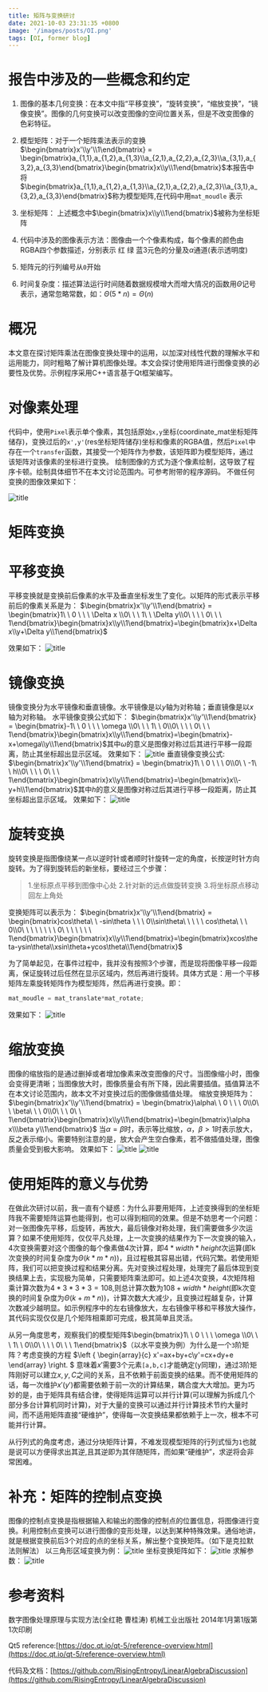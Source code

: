 ```yaml
---
title: 矩阵与变换研讨
date: 2021-10-03 23:31:35 +0800
image: '/images/posts/OI.png'
tags: [OI, former blog]
---
```





#   报告中涉及的一些概念和约定

1. 图像的基本几何变换：在本文中指“平移变换”，“旋转变换”，“缩放变换”，“镜像变换”。图像的几何变换可以改变图像的空间位置关系，但是不改变图像的色彩特征。



2. 模型矩阵：对于一个矩阵乘法表示的变换 $\begin{bmatrix}x'\\y'\\1\end{bmatrix} = \begin{bmatrix}a_{1,1},a_{1,2},a_{1,3}\\a_{2,1},a_{2,2},a_{2,3}\\a_{3,1},a_{3,2},a_{3,3}\end{bmatrix}\begin{bmatrix}x\\y\\1\end{bmatrix}$本报告中将$\begin{bmatrix}a_{1,1},a_{1,2},a_{1,3}\\a_{2,1},a_{2,2},a_{2,3}\\a_{3,1},a_{3,2},a_{3,3}\end{bmatrix}$称为模型矩阵,在代码中用`mat_moudle` 表示





3. 坐标矩阵： 上述概念中$\begin{bmatrix}x\\y\\1\end{bmatrix}$被称为坐标矩阵
4. 代码中涉及的图像表示方法：图像由一个个像素构成，每个像素的颜色由RGBA四个参数描述，分别表示 红 绿 蓝3元色的分量及$\alpha$通道(表示透明度)
5. 矩阵元的行列编号从`0`开始
6. 时间复杂度：描述算法运行时间随着数据规模增大而增大情况的函数用$\Theta$记号表示，通常忽略常数，如：$\Theta(5*n)=\Theta(n)$
#   概况
本文意在探讨矩阵乘法在图像变换处理中的运用，以加深对线性代数的理解水平和运用能力，同时粗略了解计算机图像处理。本文会探讨使用矩阵进行图像变换的必要性及优势。示例程序采用C++语言基于Qt框架编写。
#  对像素处理
代码中，使用`Pixel`表示单个像素，其包括原始`x,y`坐标(coordinate_mat坐标矩阵储存)，变换过后的`x',y'`(res坐标矩阵储存)坐标和像素的RGBA值，然后`Pixel`中存在一个`transfer`函数，其接受一个矩阵作为参数，该矩阵即为模型矩阵，通过该矩阵对该像素的坐标进行变换。
绘制图像的方式为逐个像素绘制，这导致了程序卡顿。绘制具体细节不在本文讨论范围内。可参考附带的程序源码。
不做任何变换的图像效果如下：

![title](https://cdn.risingentropy.top/images/posts/15a6ca5ab644142b41cb4b4.png)
#  矩阵变换
#   平移变换
平移变换就是变换前后像素的水平及垂直坐标发生了变化。以矩阵的形式表示平移前后的像素关系是为：
$\begin{bmatrix}x'\\y'\\1\end{bmatrix} = \begin{bmatrix}1\ \ 0 \ \ \ \Delta x \\0\ \ \  1\ \  \Delta y\\0\ \ \ \  0\ \ \   1\end{bmatrix}\begin{bmatrix}x\\y\\1\end{bmatrix}=\begin{bmatrix}x+\Delta x\\y+\Delta y\\1\end{bmatrix}$

效果如下：
![title](https://cdn.risingentropy.top/images/posts/15a6ca5ab644142b41cb4b4.png)
#   镜像变换
镜像变换分为水平镜像和垂直镜像。水平镜像是以$y$轴为对称轴；垂直镜像是以$x$轴为对称轴。
水平镜像变换公式如下：
$\begin{bmatrix}x'\\y'\\1\end{bmatrix} = \begin{bmatrix}-1\ \ 0 \ \ \ \omega \\0\ \ \  1\ \  0\\0\ \ \ \  0\ \ \   1\end{bmatrix}\begin{bmatrix}x\\y\\1\end{bmatrix}=\begin{bmatrix}-x+\omega\\y\\1\end{bmatrix}$其中$\omega$的意义是图像对称过后其进行平移一段距离，防止其坐标超出显示区域。
效果如下：
![title](https://cdn.risingentropy.top/images/posts/15a6ca5ab644142b41cb4b4.png)
垂直镜像变换公式:
$\begin{bmatrix}x'\\y'\\1\end{bmatrix} = \begin{bmatrix}1\ \ 0 \ \ \ 0\\0\ \  -1\ \  h\\0\ \ \ \  0\ \ \   1\end{bmatrix}\begin{bmatrix}x\\y\\1\end{bmatrix}=\begin{bmatrix}x\\-y+h\\1\end{bmatrix}$其中$h$的意义是图像对称过后其进行平移一段距离，防止其坐标超出显示区域。
效果如下：
![title](https://cdn.risingentropy.top/images/posts/15a6ca5ab644142b41cb4b4.png)
#   旋转变换
旋转变换是指图像绕某一点以逆时针或者顺时针旋转一定的角度，长按逆时针方向旋转。为了得到旋转后的新坐标，要经过三个步骤：
>1.坐标原点平移到图像中心处
2.针对新的远点做旋转变换
3.将坐标原点移动回左上角处

变换矩阵可以表示为：
$\begin{bmatrix}x'\\y'\\1\end{bmatrix} = \begin{bmatrix}cos\theta\ \ -sin\theta \ \ \ 0\\sin\theta\ \ \ \ \  cos\theta\ \ \ 0\\0\ \ \ \  \ \ \ \  0\ \ \ \ \ \  \   1\end{bmatrix}\begin{bmatrix}x\\y\\1\end{bmatrix}=\begin{bmatrix}xcos\theta-ysin\theta\\xsin\theta+ycos\theta\\1\end{bmatrix}$

为了简单起见，在事件过程中，我并没有按照3个步骤，而是现将图像平移一段距离，保证旋转过后任然在显示区域内，然后再进行旋转。具体方式是：用一个平移矩阵左乘旋转矩阵作为模型矩阵，然后再进行变换。即：
```cpp
mat_moudle = mat_translate*mat_rotate;
```
效果如下：
![title](https://cdn.risingentropy.top/images/posts/15a6ca5ab644142b41cb4b4.png)
#   缩放变换
图像的缩放指的是通过删掉或者增加像素来改变图像的尺寸。当图像缩小时，图像会变得更清晰；当图像放大时，图像质量会有所下降，因此需要插值。插值算法不在本文讨论范围内，故本文不对变换过后的图像做插值处理。
缩放变换矩阵为：
$\begin{bmatrix}x'\\y'\\1\end{bmatrix} = \begin{bmatrix}\alpha\ \ 0 \ \ \ 0\\0\ \   \beta\ \ \ 0\\0\ \ \    0\ \   1\end{bmatrix}\begin{bmatrix}x\\y\\1\end{bmatrix}=\begin{bmatrix}\alpha x\\\beta y\\1\end{bmatrix}$
当$\alpha=\beta$时，表示等比缩放，$\alpha，\beta>1$时表示放大，反之表示缩小。需要特别注意的是，放大会产生空白像素，若不做插值处理，图像质量会受到极大影响。
效果如下：
![title](https://cdn.risingentropy.top/images/posts/15a6ca5ab644142b41cb4b4.png)
![title](https://cdn.risingentropy.top/images/posts/15a6ca5ab644142b41cb4b4.png)
#   使用矩阵的意义与优势
在做此次研讨以前，我一直有个疑惑：为什么非要用矩阵，上述变换得到的坐标矩阵我不需要矩阵运算也能得到，也可以得到相同的效果。但是不妨思考一个问题：对一张图像先平移，后旋转，再放大，最后镜像对称处理，我们需要做多少次运算？如果不使用矩阵，仅仅平凡处理，上一次变换的结果作为下一次变换的输入，4次变换需要对这个图像的每个像素做4次计算，即$4*width*height$次运算(即k次变换的时间复杂度为$\Theta(k*m*n)$)，且过程极其容易出错，代码冗繁。若使用矩阵，我们可以把变换过程和结果分离。先对变换过程处理，处理完了最后体现到变换结果上去，实现极为简单，只需要矩阵乘法即可。如上述4次变换，4次矩阵相乘计算次数为$4*3*3*3=108$,则总计算次数为$108+width*height$(即k次变换的时间复杂度为$\Theta(k+m*n)$)，计算次数大大减少，且变换过程越复杂，计算次数减少越明显。如示例程序中的左右镜像放大，左右镜像平移和平移放大操作，其代码实现仅仅是几个矩阵相乘即可完成，极其简单且灵活。

从另一角度思考，观察我们的模型矩阵$\begin{bmatrix}1\ \ 0 \ \ \ \omega \\0\ \ \  1\ \  0\\0\ \ \ \  0\ \ \   1\end{bmatrix}$（以水平变换为例）为什么是一个`3`阶矩阵？考虑变换的方程
$\left \{ 
\begin{array}{c}
x'=ax+by+c\\y'=cx+dy+e
\end{array}
\right. $
意味着$x'$需要3个元素`[a,b,c]`才能确定(y同理)，通过3阶矩阵刚好可以建立$x,y,C$之间的关系，且不依赖于前面变换的结果。而不使用矩阵的话，每一次维护$x'(y')$都需要依赖于前一次的计算结果，耦合度大大增加。更为巧妙的是，由于矩阵具有结合律，使得矩阵运算可以并行计算(可以理解为拆成几个部分多台计算机同时计算)，对于大量的变换可以通过并行计算技术节约大量时间，而不适用矩阵直接“硬维护”，使得每一次变换结果都依赖于上一次，根本不可能并行计算。

从行列式的角度考虑，通过分块矩阵计算，不难发现模型矩阵的行列式恒为`1`也就是说可以方便得求出其逆,且其逆即为其伴随矩阵，而如果“硬维护”，求逆将会非常困难。
#   补充：矩阵的控制点变换
图像的控制点变换是指根据输入和输出的图像的控制点的位置信息，将图像进行变换。利用控制点变换可以进行图像的变形处理，以达到某种特殊效果。通俗地讲，就是根据变换前后3个对应的点的坐标关系，解出整个变换矩阵。（如下是克拉默法则解法）
以三角形区域变换为例：
![title](https://cdn.risingentropy.top/images/posts/15a6ca5ab644142b41cb4b4.png)
坐标变换矩阵如下：
![title](https://cdn.risingentropy.top/images/posts/15a6ca5ab644142b41cb4b4.png)
求解参数：
![title](https://cdn.risingentropy.top/images/posts/15a6ca5ab644142b41cb4b4.png)
#   参考资料

数字图像处理原理与实现方法(全红艳 曹桂涛) 机械工业出版社 2014年1月第1版第1次印刷

Qt5 reference:[https://doc.qt.io/qt-5/reference-overview.html](https://doc.qt.io/qt-5/reference-overview.html)

代码及文档：[https://github.com/RisingEntropy/LinearAlgebraDiscussion](https://github.com/RisingEntropy/LinearAlgebraDiscussion)